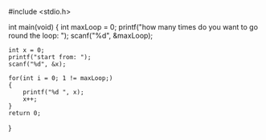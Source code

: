 #include <stdio.h>
 
int main(void)
{
	int maxLoop = 0;
	printf("how many times do you want to go round the loop: ");
	scanf("%d", &maxLoop);
 
	int x = 0;
	printf("start from: ");
	scanf("%d", &x);
 
	for(int i = 0; 1 != maxLoop;)
	{
		printf("%d ", x);
		x++;
	}
	return 0;
}
